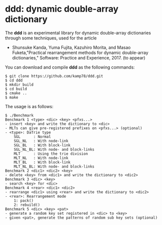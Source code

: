 # ddd: dynamic double-array dictionary

The __ddd__ is an experimental library for dynamic double-array dictionaries through some techniques, used for the article

* Shunsuke Kanda, Yuma Fujita, Kazuhiro Morita, and Masao Fuketa,"Practical rearrangement methods for dynamic double-array dictionaries," Software: Practice and Experience, 2017. (to appear)

You can download and compile __ddd__ as the following commands:

```
$ git clone https://github.com/kamp78/ddd.git
$ cd ddd
$ mkdir build
$ cd build
$ cmake ..
$ make
```

The usage is as follows:


```
$ ./Benchmark
Benchmark 1 <type> <dic> <key> <pfxs...>
- insert <key> and write the dictionary to <dic>
- MLTs can give pre-registered prefixes on <pfxs...> (optional)
- <type>: DaTrie type
    SGL      : Normal
    SGL_NL   : With node-link
    SGL_BL   : With block-link
    SGL_NL_BL: With node- and block-links
    MLT      : Using the trie division
    MLT_NL   : With node-link
    MLT_BL   : With block-link
    MLT_NL_BL: With node- and block-links
Benchmark 2 <dic1> <dic2> <key>
- delete <key> from <dic1> and write the dictionary to <dic2>
Benchmark 3 <dic> <key>
- search <key> for <dic>
Benchmark 4 <rear> <dic1> <dic2>
- rearrange <dic1> using <rear> and write the dictionary to <dic2>
- <rear>: Rearrangement mode
    1: pack()
    2: rebuild()
Benchmark 5 <dic> <key> <pat>
- generate a random key set registered in <dic> to <key>
- given <pat>, generate the patterns of random sub key sets (optional)
```